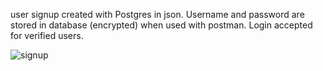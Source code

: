 user signup created with Postgres in json. Username and password are stored in database (encrypted) when used with postman. Login accepted for verified users.

![signup](https://github.com/wr125/signup-postgres/assets/20228047/0809442e-6843-4ef1-b906-39978327ce88)
